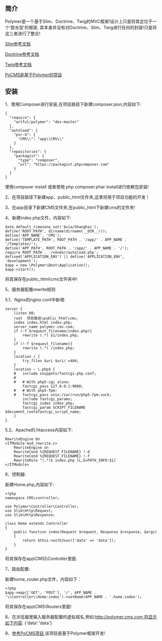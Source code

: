 ## 简介

Polymer是一个基于Slim、Doctrine、Twig的MVC框架!设计上只是将其定位于一个'胶水型'的框架,
其本身并没有对Doctrine、Slim、Twig进行任何的封装!只是将这三者进行了整合!

[Slim参考文档](https://www.slimframework.com/docs/)

[Doctrine参考文档](http://docs.doctrine-project.org/projects/doctrine-orm/en/latest/)

[Twig参考文档](https://twig.sensiolabs.org/doc/2.x/)

[PoCMS是基于Polymer的项目](https://github.com/macrofengye/PoCMS)

## 安装

1、使用Composer进行安装,在项目路径下新建composer.json,内容如下:

    {
      "require": {
        "artful/polymer": "dev-master"
      },
      "autoload": {
        "psr-4": {
          "CMS\\": "app\\CMS\\"
        }
      },
      "repositories": {
        "packagist": {
          "type": "composer",
          "url": "https://packagist.phpcomposer.com"
        }
      }
    }

使用compsoer install 或者使用 php composer.phar install进行依赖包安装!

2、在项目路径下新建app、public_html文件夹,这里将用于项目功能的开发！

3、在app目录下新建CMS文件夹,在public_html下新建cms的文件夹!

4、新建index.php文件，内容如下:

    date_default_timezone_set('Asia/Shanghai');
    define('ROOT_PATH', dirname(dirname(__DIR__)));
    define('APP_NAME', 'CMS');
    define('TEMPLATE_PATH', ROOT_PATH . '/app/' . APP_NAME . '/Templates/');
    define('APP_PATH', ROOT_PATH . '/app/' . APP_NAME . '/');
    require ROOT_PATH . '/vendor/autoload.php';
    defined('APPLICATION_ENV') || define('APPLICATION_ENV', 'development');
    $app = new \Polymer\Boot\Application();
    $app->start();
将其保存在public_html\cms文件夹中!

5、服务器配置rewrite规则

5.1、Nginx的nginx.conf中新增:

    server {
        listen 80;
        root  项目路径\public_html\cms;
        index index.html index.php;
        server_name polymer.cms.com;
        if (-f $request_filename/index.php){
            rewrite (.*) $1/index.php;
        }
        if (!-f $request_filename){
            rewrite (.*) /index.php;
        }
        location / {
            try_files $uri $uri/ =404;
        }
        location ~ \.php$ {
        #   include snippets/fastcgi-php.conf;
        #
        #   # With php5-cgi alone:
            fastcgi_pass 127.0.0.1:9000;
        #   # With php5-fpm:
        #   fastcgi_pass unix:/var/run/php5-fpm.sock;
            include fastcgi_params;
            fastcgi_index index.php;
            fastcgi_param SCRIPT_FILENAME $document_root$fastcgi_script_name;
        }
    }
    
5.2、Apache的.htaccess内容如下:

    RewriteEngine On
    <IfModule mod_rewrite.c> 
    	RewriteEngine on
    	RewriteCond %{REQUEST_FILENAME} !-d 
    	RewriteCond %{REQUEST_FILENAME} !-f 
    	RewriteRule ^(.*)$ index.php [L,E=PATH_INFO:$1]
    </IfModule>
    
6、控制器:

新建Home.php,内容如下:
    
    <?php
    namespace CMS\controller;
    
    use Polymer\Controller\Controller;
    use Slim\Http\Request;
    use Slim\Http\Response;
    
    class Home extends Controller
    {
        public function index(Request $request, Response $response, $args)
        {
            return $this->withJson(['data' => 'data']);
        }
    }
将其保存在app\CMS]\Controller里面.

7、路由配置:

新建home_router.php文件，内容如下：

    <?php
    $app->map(['GET', 'POST'], '/', APP_NAME . '\\Controller\\Home:index')->setName(APP_NAME . '.home.index');
将其保存在app\CMS\Routers里面!

8、在浏览器里输入服务器配置的虚拟域名,例如:http://polymer.cms.com,将显示如下内容:
{'data':'data'}


9、[参考PoCMS项目](https://github.com/macrofengye/PoCMS),该项目是基于Polymer框架开发!






    